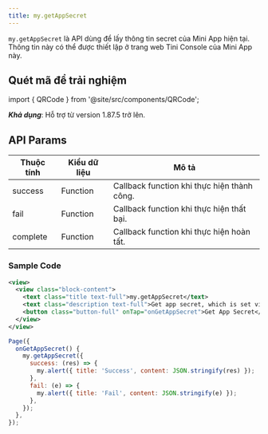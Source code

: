 ```yaml
---
title: my.getAppSecret
---
```


`my.getAppSecret` là API dùng để lấy thông tin secret của Mini App hiện tại. Thông tin này có thể được thiết lập ở trang web Tini Console của Mini App này.

## Quét mã để trải nghiệm

import { QRCode } from '@site/src/components/QRCode';

<QRCode page="pages/api/app-secret/index" />

**_Khả dụng_**: Hỗ trợ từ version 1.87.5 trở lên.

## API Params

| Thuộc tính | Kiểu dữ liệu | Mô tả                                      |
| ---------- | ------------ | ------------------------------------------ |
| success    | Function     | Callback function khi thực hiện thành công.|
| fail       | Function     | Callback function khi thực hiện thất bại.  |
| complete   | Function     | Callback function khi thực hiện hoàn tất.  |

### Sample Code

```xml
<view>
  <view class="block-content">
    <text class="title text-full">my.getAppSecret</text>
    <text class="description text-full">Get app secret, which is set via tini console</text>
    <button class="button-full" onTap="onGetAppSecret">Get App Secret</button>
  </view>
</view>
```

```js
Page({
  onGetAppSecret() {
    my.getAppSecret({
      success: (res) => {
        my.alert({ title: 'Success', content: JSON.stringify(res) });
      },
      fail: (e) => {
        my.alert({ title: 'Fail', content: JSON.stringify(e) });
      },
    });
  },
});
```
